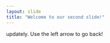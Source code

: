 ```yaml
---
layout: slide
title: "Welcome to our second slide!"
---
```

updately.
Use the left arrow to go back!
